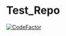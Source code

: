 # Test_Repo

[![CodeFactor](https://www.codefactor.io/repository/github/gachon-gigongseol/test_repo/badge)](https://www.codefactor.io/repository/github/gachon-gigongseol/test_repo)
